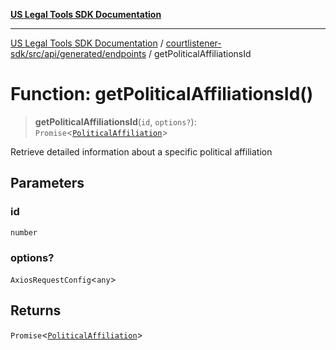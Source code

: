 [**US Legal Tools SDK Documentation**](../../../../../../README.md)

***

[US Legal Tools SDK Documentation](../../../../../../README.md) / [courtlistener-sdk/src/api/generated/endpoints](../README.md) / getPoliticalAffiliationsId

# Function: getPoliticalAffiliationsId()

> **getPoliticalAffiliationsId**(`id`, `options?`): `Promise`\<[`PoliticalAffiliation`](../../model/interfaces/PoliticalAffiliation.md)\>

Retrieve detailed information about a specific political affiliation

## Parameters

### id

`number`

### options?

`AxiosRequestConfig`\<`any`\>

## Returns

`Promise`\<[`PoliticalAffiliation`](../../model/interfaces/PoliticalAffiliation.md)\>
